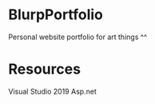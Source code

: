 # BlurpPortfolio
Personal website portfolio for art things ^^

# Resources
Visual Studio 2019
Asp.net

